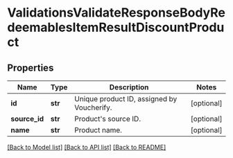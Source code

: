 # ValidationsValidateResponseBodyRedeemablesItemResultDiscountProduct


## Properties
Name | Type | Description | Notes
------------ | ------------- | ------------- | -------------
**id** | **str** | Unique product ID, assigned by Voucherify. | [optional] 
**source_id** | **str** | Product&#39;s source ID. | [optional] 
**name** | **str** | Product name. | [optional] 

[[Back to Model list]](../README.md#documentation-for-models) [[Back to API list]](../README.md#documentation-for-api-endpoints) [[Back to README]](../README.md)


